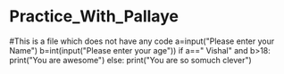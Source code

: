 # Practice_With_Pallaye
#This is a file which does not have any code 
 a=input("Please enter your Name")
 b=int(input("Please enter your age")) 
 if a==" Vishal" and b>18:
   print("You are awesome")
 else:
   print("You are so somuch  clever")
